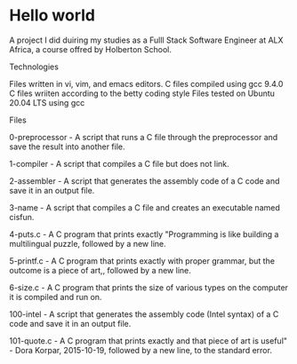 # Hello world

A project I did duiring my studies as a Fulll Stack Software Engineer at ALX Africa, a course offred by Holberton School. 

Technologies 

Files written in vi, vim, and emacs editors. 
C files compiled using gcc 9.4.0
C files wriiten according to the betty coding style 
Files tested on Ubuntu 20.04 LTS using gcc

Files

0-preprocessor - A script that runs a C file through the preprocessor and save the result into another file. 

1-compiler - A  script that compiles a C file but does not link.

2-assembler - A script that generates the assembly code of a C code and save it in an output file.

3-name - A script that compiles a C file and creates an executable named cisfun.

4-puts.c - A C program that prints exactly "Programming is like building a multilingual puzzle, followed by a new line. 

5-printf.c - A C program that prints exactly with proper grammar, but the outcome is a piece of art,, followed by a new line.

6-size.c - A C program that prints the size of various types on the computer it is compiled and run on.

100-intel - A script that generates the assembly code (Intel syntax) of a C code and save it in an output file.

101-quote.c - A C program that prints exactly and that piece of art is useful" - Dora Korpar, 2015-10-19, followed by a new line, to the standard error.
